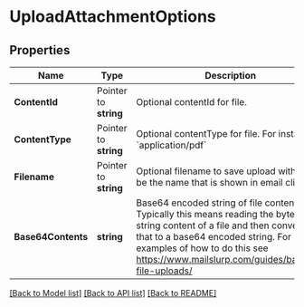# UploadAttachmentOptions

## Properties

Name | Type | Description | Notes
------------ | ------------- | ------------- | -------------
**ContentId** | Pointer to **string** | Optional contentId for file. | [optional] 
**ContentType** | Pointer to **string** | Optional contentType for file. For instance &#x60;application/pdf&#x60; | [optional] 
**Filename** | Pointer to **string** | Optional filename to save upload with. Will be the name that is shown in email clients | [optional] 
**Base64Contents** | **string** | Base64 encoded string of file contents. Typically this means reading the bytes or string content of a file and then converting that to a base64 encoded string. For examples of how to do this see https://www.mailslurp.com/guides/base64-file-uploads/ | 

[[Back to Model list]](../README#documentation-for-models) [[Back to API list]](../README#documentation-for-api-endpoints) [[Back to README]](../README)


